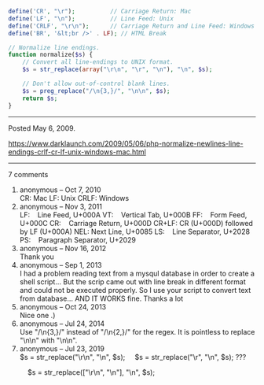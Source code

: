 ```php
define('CR', "\r");          // Carriage Return: Mac
define('LF', "\n");          // Line Feed: Unix
define('CRLF', "\r\n");      // Carriage Return and Line Feed: Windows
define('BR', '&lt;br />' . LF); // HTML Break
```

```php
// Normalize line endings.
function normalize($s) {
    // Convert all line-endings to UNIX format.
    $s = str_replace(array("\r\n", "\r", "\n"), "\n", $s);

    // Don't allow out-of-control blank lines.
    $s = preg_replace("/\n{3,}/", "\n\n", $s);
    return $s;
}
```

---

Posted May 6, 2009.

https://www.darklaunch.com/2009/05/06/php-normalize-newlines-line-endings-crlf-cr-lf-unix-windows-mac.html

---

7 comments

<ol>
    <li>
        <div>
            anonymous &ndash; Oct 7, 2010
            <div>
CR: Mac
LF: Unix
CRLF: Windows
            </div>
        </div>
    </li>
    <li>
        <div>
            anonymous &ndash; Nov 3, 2011
            <div>
LF:&nbsp;&nbsp;&nbsp;&nbsp;Line Feed, U+000A
 VT:&nbsp;&nbsp;&nbsp;&nbsp;Vertical Tab, U+000B
 FF:&nbsp;&nbsp;&nbsp;&nbsp;Form Feed, U+000C
 CR:&nbsp;&nbsp;&nbsp;&nbsp;Carriage Return, U+000D
 CR+LF: CR (U+000D) followed by LF (U+000A)
 NEL:   Next Line, U+0085
 LS:&nbsp;&nbsp;&nbsp;&nbsp;Line Separator, U+2028
 PS:&nbsp;&nbsp;&nbsp;&nbsp;Paragraph Separator, U+2029
            </div>
        </div>
    </li>
    <li>
        <div>
            anonymous &ndash; Nov 16, 2012
            <div>
Thank you
            </div>
        </div>
    </li>
    <li>
        <div>
            anonymous &ndash; Sep 1, 2013
            <div>
I had a problem reading text from a mysqul database in order to create a shell script... But the scrip came out with line break in different format and could not be executed properly. So I use your script to convert text from database... AND IT WORKS fine. Thanks a lot
            </div>
        </div>
    </li>
    <li>
        <div>
            anonymous &ndash; Oct 24, 2013
            <div>
Nice one .)
            </div>
        </div>
    </li>
    <li>
        <div>
            anonymous &ndash; Jul 24, 2014
            <div>
Use "/\n{3,}/" instead of "/\n{2,}/" for the regex. It is pointless to replace "\n\n" with "\n\n".
            </div>
        </div>
    </li>
    <li>
        <div>
            anonymous &ndash; Jul 23, 2019
            <div>
$s = str_replace("\r\n", "\n", $s);
&nbsp;&nbsp;&nbsp;&nbsp;$s = str_replace("\r", "\n", $s);
???

&nbsp;&nbsp;&nbsp;&nbsp;$s = str_replace(["\r\n", "\n"], "\n", $s);
            </div>
        </div>
    </li>
</ol>
